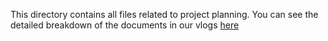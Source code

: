 This directory contains all files related to project planning. You can see the detailed breakdown of the documents in our vlogs [here](https://youtube.com/playlist?list=PLiqvO_Z9iNyY5reatlxQMcvnlBwdRqN6g&si=si_G5pWoW3GoY3S9)
